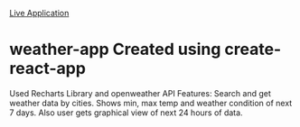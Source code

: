 <a href="https://weather-pi-black.vercel.app/">Live Application</a>
# weather-app Created using create-react-app

Used Recharts Library and openweather API
Features: Search and get weather data by cities. Shows min, max temp and weather condition of next 7 days. Also user gets graphical view of next 24 hours of data.
